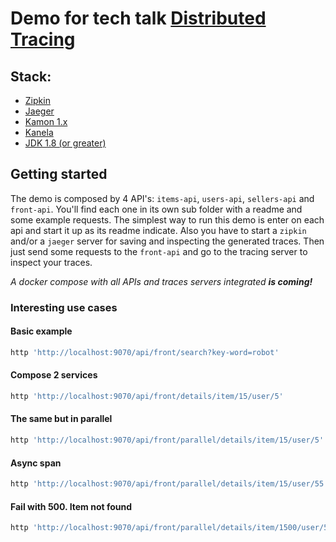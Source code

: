 Demo for tech talk [Distributed Tracing][1]
======

## Stack:
* [Zipkin][2]
* [Jaeger][3]
* [Kamon 1.x][4]
* [Kanela][5]
* [JDK 1.8 (or greater)][6]

## Getting started

The demo is composed by 4 API's: `items-api`, `users-api`, `sellers-api` and `front-api`.
You'll find each one in its own sub folder with a readme and some example requests.
The simplest way to run this demo is enter on each api and start it up as its readme indicate.
Also you have to start a `zipkin` and/or a `jaeger` server for saving and inspecting the generated traces.
Then just send some requests to the `front-api` and go to the tracing server to inspect your traces.

_A docker compose with all APIs and traces servers integrated **is coming!**_

### Interesting use cases

#### Basic example
```bash
http 'http://localhost:9070/api/front/search?key-word=robot'
```

#### Compose 2 services
```bash
http 'http://localhost:9070/api/front/details/item/15/user/5'
```

#### The same but in parallel
```bash
http 'http://localhost:9070/api/front/parallel/details/item/15/user/5'
```

#### Async span
```bash
http 'http://localhost:9070/api/front/parallel/details/item/15/user/55'
```

#### Fail with 500. Item not found
```bash
http 'http://localhost:9070/api/front/parallel/details/item/1500/user/55'
```

[1]: https://slides.com/diegoparra/monitoring-microservices
[2]: https://zipkin.io/
[3]: https://www.jaegertracing.io/
[4]: https://kamon.io
[5]: http://kamon-io.github.io/kanela/
[6]: http://www.oracle.com/technetwork/java/javase/downloads/jdk8-downloads-2133151.html
